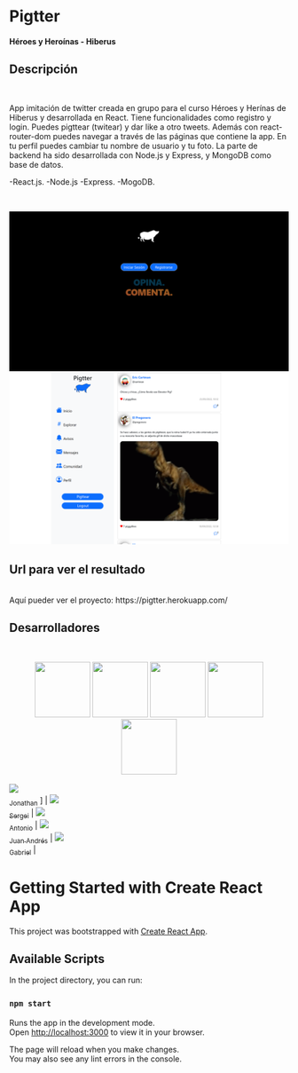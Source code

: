 # Pigtter
<h4> Héroes y Heroínas - Hiberus </h4>

## Descripción 
<br/>
<p> App imitación de twitter creada en grupo para el curso Héroes y Herínas de Hiberus y desarrollada en React. Tiene funcionalidades como registro y login. Puedes pigttear (twitear) y dar like a otro tweets. Además con react-router-dom puedes navegar a través de las páginas que contiene la app. En tu perfil puedes cambiar tu nombre de usuario y tu foto. La parte de backend ha sido desarrollada con Node.js y Express, y MongoDB como base de datos.</p>
<p>
-React.js.
-Node.js
-Express.
-MogoDB.
</p>
<br/>
<p align="center">
<img src="frontend/src/assets/view.png"   />
<img  src="frontend/src/assets/view2.png"/>
</p>


## Url para ver el resultado
<br/>
Aquí pueder ver el proyecto: https://pigtter.herokuapp.com/

<br/>

## Desarrolladores
<br/>
<p align= "center"> 
  
  <img src="https://avatars.githubusercontent.com/u/56316451?v=4" width="100" height="100"  />

  <img src="https://avatars.githubusercontent.com/u/91953689?v=4" width="100" height="100"   />
  <img src="https://avatars.githubusercontent.com/u/79004977?v=4" width="100" height="100"   />
  <img src="https://avatars.githubusercontent.com/u/109976138?v=4" width="100" height="100"  />
  <img src="https://avatars.githubusercontent.com/u/101138621?v=4" width="100" height="100"  />
  </p>
  
  
 <p align="center">
  
[<img src="https://avatars.githubusercontent.com/u/56316451?v=4" width=115><br><sub>Jonathan</sub>](https://github.com/JonathanSimonS) ] |  [<img src="https://avatars.githubusercontent.com/u/91953689?v=4" width=115><br><sub>Sergei</sub>](https://github.com/sergeisg) |  [<img src="https://avatars.githubusercontent.com/u/79004977?v=4" width=115><br><sub>Antonio</sub>](https://github.com/antoni0ps) |  [<img src="https://avatars.githubusercontent.com/u/109976138?v=4" width=115><br><sub>Juan Andrés</sub>](https://github.com/juanandres86) | [<img src="https://avatars.githubusercontent.com/u/101138621?v=4" width=115><br><sub>Gabriel</sub>](https://github.com/grabbyel) |
<p/>
 
 <!-- 
<center> 
  
   <p > 
    
    <img src= "https://user-images.githubusercontent.com/25181517/117364276-fc4eb280-aebd-11eb-92ba-8a6ef74b7313.png"  width="40" height="40" /> 
  </a>    
  </p>
  
   <p > 
  <a href ="https://github.com/sergeisg" align= "center">Sergei
  <img src= "https://user-images.githubusercontent.com/25181517/117364276-fc4eb280-aebd-11eb-92ba-8a6ef74b7313.png"  width="40" height="40" /> 
  </a>
  <p/>
   <p > 
    <a href ="https://github.com/antoni0ps" align= "center">
    Antonio
    <img src= "https://user-images.githubusercontent.com/25181517/117364276-fc4eb280-aebd-11eb-92ba-8a6ef74b7313.png"  width="40" height="40" /> 
    </a>
  </p>
  
   <p > 
    <a href ="https://github.com/juanandres86" align= "center">
    Juan Andrés
    <img src= "https://user-images.githubusercontent.com/25181517/117364276-fc4eb280-aebd-11eb-92ba-8a6ef74b7313.png"  width="40" height="40" /> 
    </a>
  </p>
  
  <p > 
    <a href ="https://github.com/grabbyel" align= "center">
    Gabriel
    <img src= "https://user-images.githubusercontent.com/25181517/117364276-fc4eb280-aebd-11eb-92ba-8a6ef74b7313.png"  width="40" height="40" /> 
    </a>
  </p>
 
 </ center>
  
-->



# Getting Started with Create React App

This project was bootstrapped with [Create React App](https://github.com/facebook/create-react-app).

## Available Scripts

In the project directory, you can run:

### `npm start`

Runs the app in the development mode.\
Open [http://localhost:3000](http://localhost:3000) to view it in your browser.

The page will reload when you make changes.\
You may also see any lint errors in the console.


